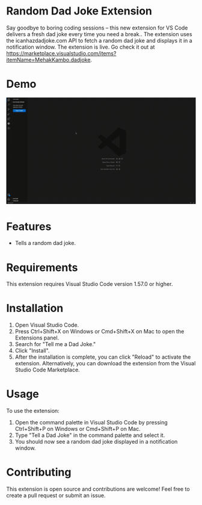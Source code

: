 # Random Dad Joke Extension
Say goodbye to boring coding sessions – this new extension for VS Code delivers a fresh dad joke every time you need a break.. The extension uses the icanhazdadjoke.com API to fetch a random dad joke and displays it in a notification window.
The extension is live. Go check it out at https://marketplace.visualstudio.com/items?itemName=MehakKambo.dadjoke.

# Demo
![Alt Text](demo.gif)

# Features
- Tells a random dad joke.
# Requirements
This extension requires Visual Studio Code version 1.57.0 or higher.

# Installation
1. Open Visual Studio Code.
2. Press Ctrl+Shift+X on Windows or Cmd+Shift+X on Mac to open the Extensions panel.
3. Search for "Tell me a Dad Joke."
4. Click "Install".
5. After the installation is complete, you can click "Reload" to activate the extension.
Alternatively, you can download the extension from the Visual Studio Code Marketplace.

# Usage
To use the extension:

1. Open the command palette in Visual Studio Code by pressing Ctrl+Shift+P on Windows or Cmd+Shift+P on Mac.
2. Type "Tell a Dad Joke" in the command palette and select it.
3. You should now see a random dad joke displayed in a notification window.
# Contributing
This extension is open source and contributions are welcome! Feel free to create a pull request or submit an issue.
